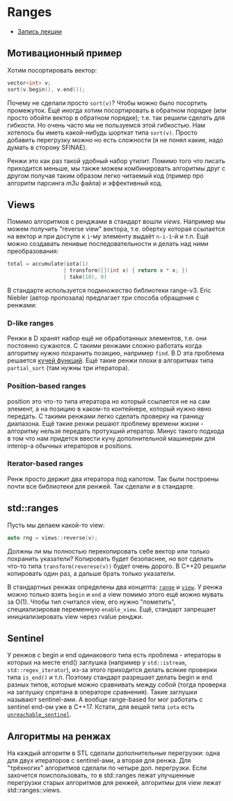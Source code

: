 # Ranges

- [Запись лекции](https://youtu.be/l9RHsi9tFtE)

## Мотивационный пример
Хотим посортировать вектор:
```c++
vector<int> v;
sort(v.begin(), v.end());
```
Почему не сделали просто `sort(v)`? Чтобы можно было посортить промежуток. Ещё
иногда хотим посортировать в обратном порядке (или просто обойти вектор в
обратном порядке); т.е. так решили сделать для гибкости. Но очень часто мы не
пользуемся этой гибкостью. Нам хотелось бы иметь какой-нибудь шорткат типа
`sort(v)`. Просто добавить перегрузку можно но есть сложности (я не понял
какие, надо думать в сторону SFINAE).

Ренжи это как раз такой удобный набор утилит. Помимо того что писать приходится
меньше, мы также можем комбинировать алгоритмы друг с другом получая таким
образом легко читаемый код (пример про алгоритм парсинга *m3u* файла) и
эффективный код.

## Views
Помимо алгоритмов с ренджами в стандарт вошли *views*. Например мы можем
получить "reverse view" вектора, т.е. обертку которая ссылается на вектор и при
доступе к `i`-му элементу выдаёт `n-i-1`-й и т.п. Ещё можно создавать ленивые
последовательности и делать над ними преобразования:
```c++
total = accumulate(iota(1)
                  | transform([](int x) { return x * x; })
                  | take(10), 0)
```
В стандарте используется подмножество библиотеки range-v3.
Eric Niebler (автор пропозала) предлагает три способа обращения с ренжами:

### D-like ranges
Ренжи в D хранят набор ещё не обработанных элементов, т.е. они постоянно
сужаются. С такими ренжами сложно работать когда алгоритму нужно похранить
позицию, например `find`. В D эта проблема решается [кучей
функций](https://dlang.org/phobos/std_algorithm_searching.html#.findSplit).
Ещё такие ренжи плохи в алгоритмах типа `partial_sort` (там нужны три
итератора).

### Position-based ranges
position это что-то типа итератора но который ссылается не на сам элемент, а на
позицию в каком-то контейнере, который нужно явно передать. С такими ренжами
легко сделать проверку на границу диапазона. Ещё такие ренжи решают проблему
времени жизни - алгоритму нельзя передать протухший итератор. Минус такого
подхода в том что нам придется ввести кучу дополнительной машинерии для
interop-а обычных итераторов и positions.

### Iterator-based ranges
Ренж просто держит два итератора под капотом. Так были построены почти все
библиотеки для ренжей. Так сделали и в стандарте.

## std::ranges
Пусть мы делаем какой-то view:
```c++
auto rng = views::reverse(v);
```
Должны ли мы полностью перекопировать себе вектор или только похранить
указатели? Копировать будет безопаснее, но вот сделать что-то типа
`transform(reverese(v))` будет очень дорого. В C++20 решили копировать один раз,
а дальше брать только указатели.

В стандартных ренжах определены два концепта:
[`range`](https://en.cppreference.com/w/cpp/ranges/range) и
[`view`](https://en.cppreference.com/w/cpp/ranges/view). У ренжа можно только
взять `begin` и `end` а view помимо этого ещё можно мувать за O(1). Чтобы тип
считался view, его нужно "пометить", специализировав переменную `enable_view`.
Ещё, стандарт запрещает инициализировать view через rvalue ренджи.

## Sentinel
У ренжов с begin и end одинакового типа есть проблема - итераторы в которых на
месте end() заглушка (например у `std::istream`, `std::regex_iterator`), из-за
этого приходится делать всякие проверки типа `is_end()` и т.п. Поэтому стандарт
разрешает делать begin и end разных типов, которые можно сравнивать между собой
(тогда проверка на заглушку спрятана в операторе сравнения). Такие заглушки
называют sentinel-ами. А вообще range-based for мог работать с sentinel end-ом
уже в С++17. Кстати, для вещей типа `iota` есть
[`unreachable_sentinel`](https://en.cppreference.com/w/cpp/iterator/unreachable_sentinel_t).

## Алгоритмы на ренжах
На каждый алгоритм в STL сделали дополнительные перегрузки: одна для
двух итераторов с sentinel-ами, а вторая для ренжа. Для "трёхногих" алгоритмов
сделали по четыре доп. перегрузки.
Если захочется поиспользовать, то в std::ranges лежат улучшенные перегрузки
старых алгоритмов для ренжей, алгоритмы для view лежат std::ranges::views.

